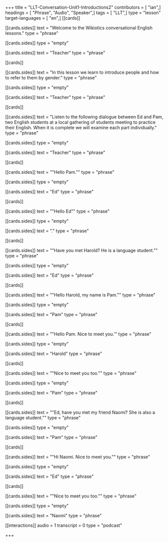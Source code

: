 +++
title = "LLT-Conversation-Unit1-Introductions2"
contributors = [ "ian",]
headings = [ "Phrase", "Audio", "Speaker",]
tags = [ "LLT",]
type = "lesson"
target-languages = [ "en",]
[[cards]]

[[cards.sides]]
text = "Welcome to the Wikiotics conversational English lessons."
type = "phrase"

[[cards.sides]]
type = "empty"

[[cards.sides]]
text = "Teacher"
type = "phrase"

[[cards]]

[[cards.sides]]
text = "In this lesson we learn to introduce people and how to refer to them by gender."
type = "phrase"

[[cards.sides]]
type = "empty"

[[cards.sides]]
text = "Teacher"
type = "phrase"

[[cards]]

[[cards.sides]]
text = "Listen to the following dialogue between Ed and Pam, two English students at a local gathering of students meeting to practice their English. When it is complete we will examine each part individually."
type = "phrase"

[[cards.sides]]
type = "empty"

[[cards.sides]]
text = "Teacher"
type = "phrase"

[[cards]]

[[cards.sides]]
text = "\"Hello Pam.\""
type = "phrase"

[[cards.sides]]
type = "empty"

[[cards.sides]]
text = "Ed"
type = "phrase"

[[cards]]

[[cards.sides]]
text = "\"Hello Ed\""
type = "phrase"

[[cards.sides]]
type = "empty"

[[cards.sides]]
text = "."
type = "phrase"

[[cards]]

[[cards.sides]]
text = "\"Have you met Harold? He is a language student.\""
type = "phrase"

[[cards.sides]]
type = "empty"

[[cards.sides]]
text = "Ed"
type = "phrase"

[[cards]]

[[cards.sides]]
text = "\"Hello Harold, my name is Pam.\""
type = "phrase"

[[cards.sides]]
type = "empty"

[[cards.sides]]
text = "Pam"
type = "phrase"

[[cards]]

[[cards.sides]]
text = "\"Hello Pam. Nice to meet you.'"
type = "phrase"

[[cards.sides]]
type = "empty"

[[cards.sides]]
text = "Harold"
type = "phrase"

[[cards]]

[[cards.sides]]
text = "\"Nice to meet you too.\""
type = "phrase"

[[cards.sides]]
type = "empty"

[[cards.sides]]
text = "Pam"
type = "phrase"

[[cards]]

[[cards.sides]]
text = "\"Ed, have you met my friend Naomi? She is also a language student.\""
type = "phrase"

[[cards.sides]]
type = "empty"

[[cards.sides]]
text = "Pam"
type = "phrase"

[[cards]]

[[cards.sides]]
text = "\"Hi Naomi. Nice to meet you.\""
type = "phrase"

[[cards.sides]]
type = "empty"

[[cards.sides]]
text = "Ed"
type = "phrase"

[[cards]]

[[cards.sides]]
text = "\"Nice to meet you too.\""
type = "phrase"

[[cards.sides]]
type = "empty"

[[cards.sides]]
text = "Naomi"
type = "phrase"

[[interactions]]
audio = 1
transcript = 0
type = "podcast"

+++
